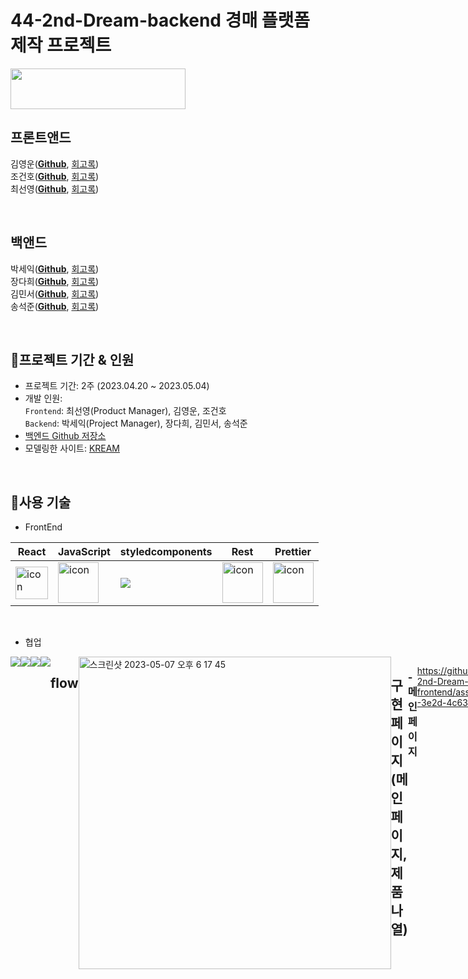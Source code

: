 # 44-2nd-Dream-backend 경매 플랫폼 제작 프로젝트

<img src=https://user-images.githubusercontent.com/121158293/236659809-3ff8df57-9fe3-4515-93da-a2581b72d309.png width="280" height="65">

<br/>

## 프론트앤드
김영운([**Github**](https://github.com/), [회고록]())<br/>
조건호([**Github**](https://github.com/), [회고록]())<br/>
최선영([**Github**](https://github.com/suny0ung), [회고록](https://note-ballpen.tistory.com/24))<br/>

<br/>

## 백앤드
박세익([**Github**](https://github.com/), [회고록](https://walwaldev.tistory.com/))<br/>
장다희([**Github**](https://github.com/walwald), [회고록](https://walwaldev.tistory.com/))<br/>
김민서([**Github**](https://github.com/), [회고록](https://walwaldev.tistory.com/))<br/>
송석준([**Github**](https://github.com/), [회고록](https://walwaldev.tistory.com/))<br/>

<br/>

## 📍프로젝트 기간 & 인원
* 프로젝트 기간: 2주 (2023.04.20 ~ 2023.05.04)   
* 개발 인원:  
  `Frontend`: 최선영(Product Manager), 김영운, 조건호 <br/>
  `Backend`: 박세익(Project Manager), 장다희, 김민서, 송석준 <br/>
* [백엔드 Github 저장소](https://github.com/wecode-bootcamp-korea/44-2nd-Dream-backend)
* 모델링한 사이트: [KREAM](https://kream.co.kr/)
<br/>

## 📍사용 기술

* FrontEnd   

 |React|JavaScript|styledcomponents|Rest|Prettier|
|---|---|---|---|---|
|<div style="display: flex; align-items: flex-start;"><img src="https://techstack-generator.vercel.app/react-icon.svg" alt="icon" width="52" height="52" /></div>| <div style="display: flex; align-items: flex-start;"><img src="https://techstack-generator.vercel.app/js-icon.svg" alt="icon" width="65" height="65" /></div>| <div style="display: flex; align-items: flex-start;"><img src="https://img.shields.io/badge/styledcomponents-DB7093?style=for-the-badge&logo=styledcomponents&logoColor=white"> </div>|<div style="display: flex; align-items: flex-start;"><img src="https://techstack-generator.vercel.app/restapi-icon.svg" alt="icon" width="65" height="65" /></div>|<div style="display: flex; align-items: flex-start;"><img src="https://techstack-generator.vercel.app/prettier-icon.svg" alt="icon" width="65" height="65" /></div>|<div style="display: flex; align-items: flex-start;"><img src="https://techstack-generator.vercel.app/docker-icon.svg" alt="icon" width="65" height="65" /></div>|<div style="display: flex; align-items: flex-start;"><img src="https://techstack-generator.vercel.app/aws-icon.svg" alt="icon" width="65" height="65" /></div>|
<br/>



</div>

* 협업 <br/>
<div style="display: flex; align-items: flex-start;">
<img src="https://img.shields.io/badge/github-181717?style=for-the-badge&logo=github&logoColor=white">
<img src="https://img.shields.io/badge/trello-0055cc?style=for-the-badge&logo=trello&logoColor=yellow">
<img src="https://img.shields.io/badge/slack-4A154B?style=for-the-badge&logo=Slack&logoColor=wihte">
<img src="https://img.shields.io/badge/notion-000000?style=for-the-badge&logo=notion&logoColor=white">
<br/>
<br/>


 ## flow
 
 <img width="500" alt="스크린샷 2023-05-07 오후 6 17 45" src="https://user-images.githubusercontent.com/121158293/236668841-92202a4a-31ab-4610-bf53-4c8b0d5229ca.png">


 ## 구현 페이지 (메인페이지, 제품나열)
  
### - 메인페이지
 
<br/> 
 
<!-- ### - Search -->
  

https://github.com/suny0ung/44-2nd-Dream-frontend/assets/121158293/4413b61f-3e2d-4c63-b2e1-44b400b5fa6f
  

 **상품 검색 :**
    <br/>
    debounce 커스텀 훅 컴포넌트를 정의하였고, 해당 훅을 사용하여 검색 컴포넌트에서 input 검색 단어 작성이 완료 되었을때 fetch API를 받아오게 구현하여 불필요한 API 사용을 줄였습니다.<br/>
    제품명, 카테고리명으로 검색이 가능하게  Fatch API를 통해 백엔드와 통신하여 해당 제품들을 모달창으로 보여주었습니다. <br/>
    modal의 boolean을 이용, 검색의 모달창과 input 검색 단어의 모달창을 구현하였고, <br/>
    input 검색 단어의 모달창을 구현할때 useRef를 사용하여 바깥 영역을 클릭하면 모달창이 꺼지게 설정하였습니다.
<!--   useDebounce 컴포넌트 훅을 정의하여, 검색창에 검색할 단어가 완성되어야 백앤드와 통신이 가능하게 구현, 불필요한 통신 횟수를 줄임. -->
 <br/>
  
 **인기상품 검색 :** 
   <br/>
   Fatch API를 통해 백엔드와 통신하여, 검색어 데이터를 역대 검색량 순으로 정렬 상위 10개의 검색어를 map 함수를 통해 보여주었습니다.
  
<br/>
  
### - 제품나열 페이지
  
https://github.com/suny0ung/44-2nd-Dream-frontend/assets/121158293/c9a427f2-0dd2-4100-bc71-4d2a65e22ea4
 

**다중필터 :**
  <br/>
  오른쪽 드롭박스 & 왼쪽 카테고리의 선택값에 따라 fetch로 받아온 필터링된 데이터를 map으로 나열되게 구현하였습니다.

<br/>

**무한스크롤 :**
  <br/>
  보여지는 화면의 최상단의 값과 화면의 보여지는 값의 합이 해당 실제 페이지의 영역보다 커지면 offset값에 추가로 보여질 아이템 값을 더해서 쿼리스트링과 Fatch함수를 통해 리랜더링되어 나열되는 상품의 수가 늘어나게 구현하혔습니다.
  </br>
  
<!--   <details>
  <summary> 토글기능 </summary>
  <div markdown="1">
    **작성한 글 보기**
  </div>
  </details> -->
